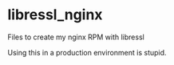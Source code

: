 libressl_nginx
==============

Files to create my nginx RPM with libressl

Using this in a production environment is stupid.
